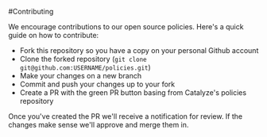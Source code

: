 #Contributing

We encourage contributions to our open source policies. Here's a quick guide on how to contribute:

- Fork this repository so you have a copy on your personal Github account
- Clone the forked repository (`git clone git@github.com:USERNAME/policies.git`)
- Make your changes on a new branch
- Commit and push your changes up to your fork
- Create a PR with the green PR button basing from Catalyze's policies repository

Once you've created the PR we'll receive a notification for review. If the changes make sense we'll approve and merge them in.